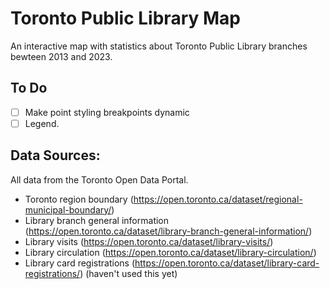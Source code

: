 # Toronto Public Library Map

An interactive map with statistics about Toronto Public Library branches bewteen 2013 and 2023. 

## To Do
- [ ] Make point styling breakpoints dynamic
- [ ] Legend. 

## Data Sources:
All data from the Toronto Open Data Portal.
- Toronto region boundary (https://open.toronto.ca/dataset/regional-municipal-boundary/) 
- Library branch general information (https://open.toronto.ca/dataset/library-branch-general-information/)
- Library visits (https://open.toronto.ca/dataset/library-visits/)
- Library circulation (https://open.toronto.ca/dataset/library-circulation/)
- Library card registrations (https://open.toronto.ca/dataset/library-card-registrations/) (haven't used this yet)